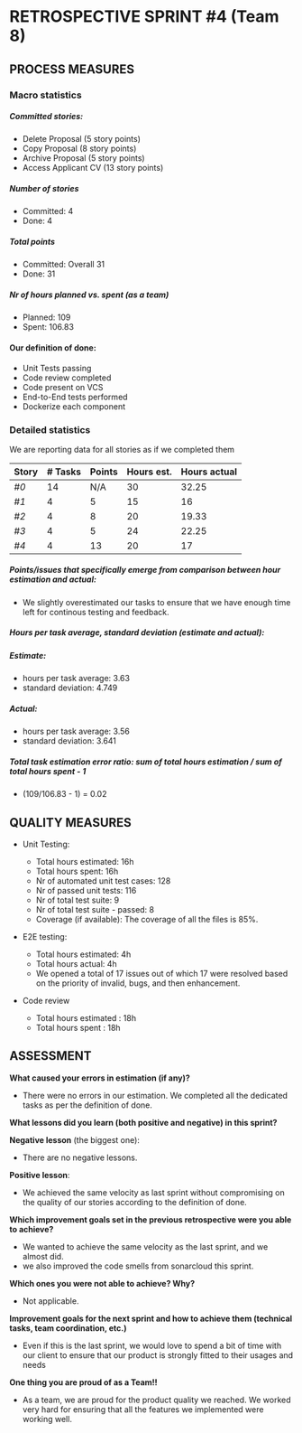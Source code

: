 # RETROSPECTIVE  SPRINT #4 (Team 8)

## PROCESS MEASURES 

### Macro statistics
##### Committed stories:
- Delete Proposal (5 story points)
- Copy Proposal (8 story points)
- Archive Proposal (5 story points)
- Access Applicant CV (13 story points)

##### Number of stories  
- Committed: 4
- Done: 4


##### Total points  
- Committed: Overall 31
- Done: 31

##### Nr of hours planned vs. spent (as a team)  
- Planned: 109
- Spent: 106.83


#### Our definition of done:

- Unit Tests passing
- Code review completed
- Code present on VCS
- End-to-End tests performed
- Dockerize each component


### Detailed statistics

We are reporting data for all stories as if we completed them

| Story  | # Tasks | Points | Hours est. | Hours actual |
|--------|---------|--------|------------|--------------|
| _#0_   |   14|   N/A  | 30 | 32.25  |
|_#1_   |   4 | 5| 15  |  16 |
| _#2_|  4 | 8 |20 | 19.33 |
| _#3_ | 4 | 5 |24 | 22.25 |
| _#4_ | 4| 13 |20 | 17 |



##### Points/issues that specifically emerge from comparison between hour estimation and actual:
- We slightly overestimated our tasks to ensure that we have enough time left for continous testing and feedback. 

##### Hours per task average, standard deviation (estimate and actual):
##### Estimate:
  - hours per task average: 3.63
  - standard deviation: 4.749
##### Actual:  
  - hours per task average:  3.56
  - standard deviation: 3.641


##### Total task estimation error ratio: sum of total hours estimation / sum of total hours spent - 1  

  - (109/106.83 - 1) = 0.02

## QUALITY MEASURES 

- Unit Testing:
  - Total hours estimated: 16h
  - Total hours spent: 16h
  - Nr of automated unit test cases: 128
  - Nr of passed unit tests: 116
  - Nr of total test suite: 9
  - Nr of total test suite - passed: 8
  - Coverage (if available): The coverage of all the files is 85%.
  

- E2E testing:
  - Total hours estimated: 4h
  - Total hours actual: 4h
  - We opened a total of 17 issues out of which 17 were resolved based on the priority of invalid, bugs, and then enhancement. 
             
- Code review 
  - Total hours estimated : 18h
  - Total hours spent : 18h
  

## ASSESSMENT

**What caused your errors in estimation (if any)?**
- There were no errors in our estimation. We completed all the dedicated tasks as per the definition of done.  
  
**What lessons did you learn (both positive and negative) in this sprint?**

**Negative lesson** (the biggest one):  
- There are no negative lessons.

**Positive lesson**:  
- We achieved the same velocity as last sprint without compromising on the quality of our stories according to the definition of done. 


**Which improvement goals set in the previous retrospective were you able to achieve?**
- We wanted to achieve the same velocity as the last sprint, and we almost did.
- we also improved the code smells from sonarcloud this sprint. 

**Which ones you were not able to achieve? Why?**
- Not applicable.

**Improvement goals for the next sprint and how to achieve them (technical tasks, team coordination, etc.)**
- Even if this is the last sprint, we would love to spend a bit of time with our client to ensure that our product is strongly fitted to their usages and needs


**One thing you are proud of as a Team!!**
- As a team, we are proud for the product quality we reached. We worked very hard for ensuring that all the features we implemented were working well.
